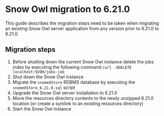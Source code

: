 # Snow Owl migration to 6.21.0

This guide describes the migration steps need to be taken when migrating an existing Snow Owl server application from any version prior to 6.21.0 to 6.21.0.

## Migration steps

1. Before shutting down the current Snow Owl instance delete the jobs index by executing the following command `curl -XDELETE localhost:9200/jobs-job`
2. Shut down the Snow Owl instance
3. Migrate the `snomedStore` RDBMS database by executing the `snomedStore_6.21.0.sql` script
4. Upgrade the Snow Owl server installation to 6.21.0
5. Move the resources directory contents to the newly unzipped 6.21.0 location (or create a symlink to an existing resources directory)
6. Start the Snow Owl instance 

